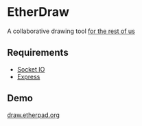 EtherDraw
=========

A collaborative drawing tool [for the rest of us](http://www.byrichardpowell.co.uk/post/23958785278/fun-with-nodejs-socketio-paperjs#ux)

Requirements
------------

 * [Socket IO](http://socket.io/)
 * [Express](http://expressjs.com/)

Demo
----

[draw.etherpad.org](http://draw.etherpad.org)

